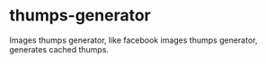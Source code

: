 # thumps-generator
Images thumps generator, like facebook images thumps generator, generates cached thumps.
